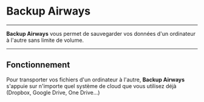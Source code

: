 # Backup Airways
----
**Backup Airways** vous permet de sauvegarder vos données d'un ordinateur à l'autre sans limite de volume.

----
## Fonctionnement
Pour transporter vos fichiers d'un ordinateur à l'autre, **Backup Airways** s'appuie sur n'importe quel système de cloud que vous utilisez déjà (Dropbox, Google Drive, One Drive...)
